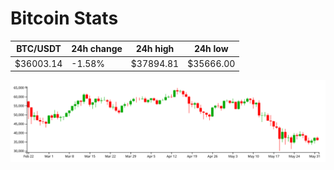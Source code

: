 # Bitcoin Stats

BTC/USDT|24h change|24h high|24h low|
|---|---|---|---|
|$36003.14|-1.58%|$37894.81|$35666.00|

<img src="./chart.svg">
